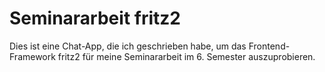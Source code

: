 # Seminararbeit fritz2
Dies ist eine Chat-App, die ich geschrieben habe, um das Frontend-Framework fritz2 für meine Seminararbeit im 6. Semester auszuprobieren.
